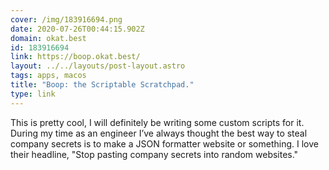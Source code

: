 ```yaml
---
cover: /img/183916694.png
date: 2020-07-26T00:44:15.902Z
domain: okat.best
id: 183916694
link: https://boop.okat.best/
layout: ../../layouts/post-layout.astro
tags: apps, macos
title: "Boop: the Scriptable Scratchpad."
type: link
---
```


This is pretty cool, I will definitely be writing some custom scripts for it. During my time as an engineer I’ve always thought the best way to steal company secrets is to make a JSON formatter website or something. I love their headline, "Stop pasting company secrets into random websites."
